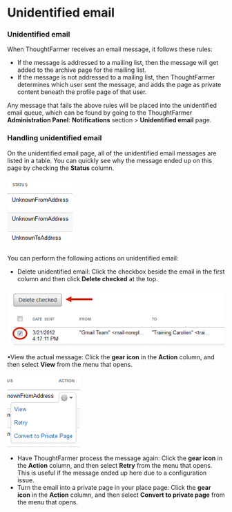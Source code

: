 # Unidentified email

### Unidentified email

When ThoughtFarmer receives an email message, it follows these rules:

* If the message is addressed to a mailing list, then the message will get added to the archive page for the mailing list.
* If the message is not addressed to a mailing list, then ThoughtFarmer determines which user sent the message, and adds the page as private content beneath the profile page of that user.

Any message that fails the above rules will be placed into the unidentified email queue, which can be found by going to the ThoughtFarmer **Administration Panel**: **Notifications** section &gt; **Unidentified email** page.

### Handling unidentified email

On the unidentified email page, all of the unidentified email messages are listed in a table. You can quickly see why the message ended up on this page by checking the **Status** column.

![](../../.gitbook/assets/1%20%2853%29.png)



You can perform the following actions on unidentified email:

* Delete unidentified email: Click the checkbox beside the email in the first column and then click **Delete checked** at the top.

![](../../.gitbook/assets/2%20%28106%29.png)

•View the actual message: Click the **gear icon** in the **Action** column, and then select **View** from the menu that opens.

![](../../.gitbook/assets/3%20%2845%29.png)

* Have ThoughtFarmer process the message again: Click the **gear icon** in the **Action** column, and then select **Retry** from the menu that opens. This is useful if the message ended up here due to a configuration issue.
* Turn the email into a private page in your place page: Click the **gear icon** in the **Action** column, and then select **Convert to private page** from the menu that opens.

